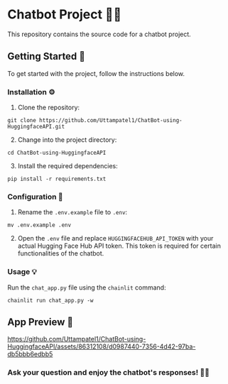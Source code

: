 # Chatbot Project 🤖💬

This repository contains the source code for a chatbot project.

## Getting Started  🚀

To get started with the project, follow the instructions below.


### Installation ⚙️

1. Clone the repository:
```code
git clone https://github.com/Uttampatel1/ChatBot-using-HuggingfaceAPI.git
```

 2. Change into the project directory:
```code
cd ChatBot-using-HuggingfaceAPI
```

 3. Install the required dependencies:
```code
pip install -r requirements.txt
```

### Configuration  🔧

1. Rename the `.env.example` file to `.env`:

```shell
mv .env.example .env
```

2.  Open the `.env` file and replace `HUGGINGFACEHUB_API_TOKEN` with your actual Hugging Face Hub API token. This token is required for certain functionalities of the chatbot.

### Usage 💡

Run the `chat_app.py` file using the `chainlit` command:


```code
chainlit run chat_app.py -w
```

## App Preview 📸

https://github.com/Uttampatel1/ChatBot-using-HuggingfaceAPI/assets/86312108/d0987440-7356-4d42-97ba-db5bbb6edbb5


###  Ask your question and enjoy the chatbot's responses! 🤖💬

